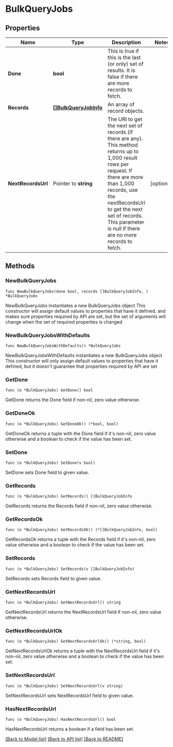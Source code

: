 # BulkQueryJobs

## Properties

Name | Type | Description | Notes
------------ | ------------- | ------------- | -------------
**Done** | **bool** | This is true if this is the last (or only) set of results. It is false if there are more records to fetch. | 
**Records** | [**[]BulkQueryJobInfo**](BulkQueryJobInfo.md) | An array of record objects. | 
**NextRecordsUrl** | Pointer to **string** | The URI to get the next set of records (if there are any). This method returns up to 1,000 result rows per request. If there are more than 1,000 records, use the nextRecordsUrl to get the next set of records. This parameter is null if there are no more records to fetch.  | [optional] 

## Methods

### NewBulkQueryJobs

`func NewBulkQueryJobs(done bool, records []BulkQueryJobInfo, ) *BulkQueryJobs`

NewBulkQueryJobs instantiates a new BulkQueryJobs object
This constructor will assign default values to properties that have it defined,
and makes sure properties required by API are set, but the set of arguments
will change when the set of required properties is changed

### NewBulkQueryJobsWithDefaults

`func NewBulkQueryJobsWithDefaults() *BulkQueryJobs`

NewBulkQueryJobsWithDefaults instantiates a new BulkQueryJobs object
This constructor will only assign default values to properties that have it defined,
but it doesn't guarantee that properties required by API are set

### GetDone

`func (o *BulkQueryJobs) GetDone() bool`

GetDone returns the Done field if non-nil, zero value otherwise.

### GetDoneOk

`func (o *BulkQueryJobs) GetDoneOk() (*bool, bool)`

GetDoneOk returns a tuple with the Done field if it's non-nil, zero value otherwise
and a boolean to check if the value has been set.

### SetDone

`func (o *BulkQueryJobs) SetDone(v bool)`

SetDone sets Done field to given value.


### GetRecords

`func (o *BulkQueryJobs) GetRecords() []BulkQueryJobInfo`

GetRecords returns the Records field if non-nil, zero value otherwise.

### GetRecordsOk

`func (o *BulkQueryJobs) GetRecordsOk() (*[]BulkQueryJobInfo, bool)`

GetRecordsOk returns a tuple with the Records field if it's non-nil, zero value otherwise
and a boolean to check if the value has been set.

### SetRecords

`func (o *BulkQueryJobs) SetRecords(v []BulkQueryJobInfo)`

SetRecords sets Records field to given value.


### GetNextRecordsUrl

`func (o *BulkQueryJobs) GetNextRecordsUrl() string`

GetNextRecordsUrl returns the NextRecordsUrl field if non-nil, zero value otherwise.

### GetNextRecordsUrlOk

`func (o *BulkQueryJobs) GetNextRecordsUrlOk() (*string, bool)`

GetNextRecordsUrlOk returns a tuple with the NextRecordsUrl field if it's non-nil, zero value otherwise
and a boolean to check if the value has been set.

### SetNextRecordsUrl

`func (o *BulkQueryJobs) SetNextRecordsUrl(v string)`

SetNextRecordsUrl sets NextRecordsUrl field to given value.

### HasNextRecordsUrl

`func (o *BulkQueryJobs) HasNextRecordsUrl() bool`

HasNextRecordsUrl returns a boolean if a field has been set.


[[Back to Model list]](../README.md#documentation-for-models) [[Back to API list]](../README.md#documentation-for-api-endpoints) [[Back to README]](../README.md)


